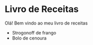 # Livro de Receitas

Olá! Bem vindo ao meu livro de receitas
- Strogonoff de frango
- Bolo de cenoura

